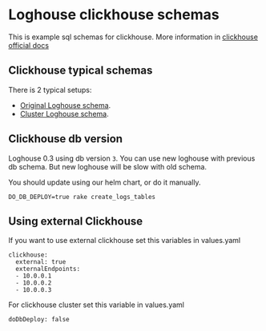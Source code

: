 # Loghouse clickhouse schemas

This is example sql schemas for clickhouse. More information in [clickhouse official docs](https://clickhouse.yandex/docs/en/)

## Clickhouse typical schemas

There is 2 typical setups:
* [Original Loghouse schema](original/README.md).
* [Cluster Loghouse schema](cluster/README.md).

## Clickhouse db version

Loghouse 0.3 using db version `3`. You can use new loghouse with previous db schema.
But new loghouse will be slow with old schema.

You should update using our helm chart, or do it manually.
```
DO_DB_DEPLOY=true rake create_logs_tables
``` 

## Using external Clickhouse

If you want to use external clickhouse set this variables in values.yaml
```
clickhouse:
  external: true
  externalEndpoints:
  - 10.0.0.1
  - 10.0.0.2
  - 10.0.0.3
```

For clickhouse cluster set this variable in values.yaml
```
doDbDeploy: false
```

